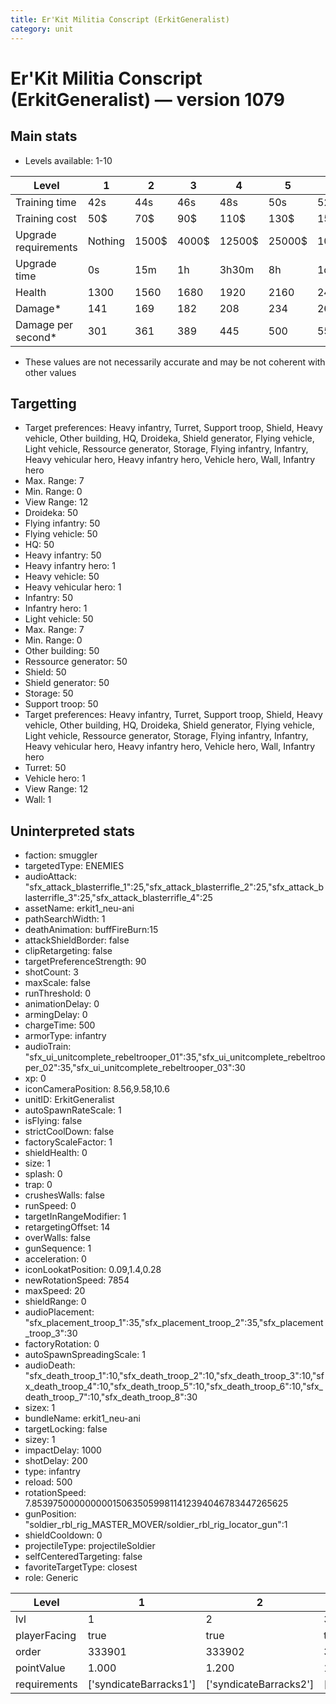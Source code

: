 ```yaml
---
title: Er'Kit Militia Conscript (ErkitGeneralist)
category: unit
---
```


# Er'Kit Militia Conscript (ErkitGeneralist) — version 1079

## Main stats

  * Levels available: 1-10

|Level               |1      |2    |3    |4     |5     |6      |7      |8      |9       |10      |
|--------------------|-------|-----|-----|------|------|-------|-------|-------|--------|--------|
|Training time       |42s    |44s  |46s  |48s   |50s   |52s    |54s    |56s    |58s     |1m      |
|Training cost       |50$    |70$  |90$  |110$  |130$  |150$   |170$   |190$   |210$    |230$    |
|Upgrade requirements|Nothing|1500$|4000$|12500$|25000$|100000$|160000$|320000$|1000000$|1750000$|
|Upgrade time        |0s     |15m  |1h   |3h30m |8h    |1d     |2d     |3d12h  |5d      |1w1d    |
|Health              |1300   |1560 |1680 |1920  |2160  |2400   |2640   |2880   |3120    |3600    |
|Damage*             |141    |169  |182  |208   |234   |260    |286    |312    |338     |390     |
|Damage per second*  |301    |361  |389  |445   |500   |556    |612    |667    |723     |834     |

* These values are not necessarily accurate and may be not coherent with other values

## Targetting

  * Target preferences: Heavy infantry, Turret, Support troop, Shield, Heavy vehicle, Other building, HQ, Droideka, Shield generator, Flying vehicle, Light vehicle, Ressource generator, Storage, Flying infantry, Infantry, Heavy vehicular hero, Heavy infantry hero, Vehicle hero, Wall, Infantry hero
  * Max. Range: 7
  * Min. Range: 0
  * View Range: 12
  * Droideka: 50
  * Flying infantry: 50
  * Flying vehicle: 50
  * HQ: 50
  * Heavy infantry: 50
  * Heavy infantry hero: 1
  * Heavy vehicle: 50
  * Heavy vehicular hero: 1
  * Infantry: 50
  * Infantry hero: 1
  * Light vehicle: 50
  * Max. Range: 7
  * Min. Range: 0
  * Other building: 50
  * Ressource generator: 50
  * Shield: 50
  * Shield generator: 50
  * Storage: 50
  * Support troop: 50
  * Target preferences: Heavy infantry, Turret, Support troop, Shield, Heavy vehicle, Other building, HQ, Droideka, Shield generator, Flying vehicle, Light vehicle, Ressource generator, Storage, Flying infantry, Infantry, Heavy vehicular hero, Heavy infantry hero, Vehicle hero, Wall, Infantry hero
  * Turret: 50
  * Vehicle hero: 1
  * View Range: 12
  * Wall: 1

## Uninterpreted stats

  * faction: smuggler
  * targetedType: ENEMIES
  * audioAttack: "sfx_attack_blasterrifle_1":25,"sfx_attack_blasterrifle_2":25,"sfx_attack_blasterrifle_3":25,"sfx_attack_blasterrifle_4":25
  * assetName: erkit1_neu-ani
  * pathSearchWidth: 1
  * deathAnimation: buffFireBurn:15
  * attackShieldBorder: false
  * clipRetargeting: false
  * targetPreferenceStrength: 90
  * shotCount: 3
  * maxScale: false
  * runThreshold: 0
  * animationDelay: 0
  * armingDelay: 0
  * chargeTime: 500
  * armorType: infantry
  * audioTrain: "sfx_ui_unitcomplete_rebeltrooper_01":35,"sfx_ui_unitcomplete_rebeltrooper_02":35,"sfx_ui_unitcomplete_rebeltrooper_03":30
  * xp: 0
  * iconCameraPosition: 8.56,9.58,10.6
  * unitID: ErkitGeneralist
  * autoSpawnRateScale: 1
  * isFlying: false
  * strictCoolDown: false
  * factoryScaleFactor: 1
  * shieldHealth: 0
  * size: 1
  * splash: 0
  * trap: 0
  * crushesWalls: false
  * runSpeed: 0
  * targetInRangeModifier: 1
  * retargetingOffset: 14
  * overWalls: false
  * gunSequence: 1
  * acceleration: 0
  * iconLookatPosition: 0.09,1.4,0.28
  * newRotationSpeed: 7854
  * maxSpeed: 20
  * shieldRange: 0
  * audioPlacement: "sfx_placement_troop_1":35,"sfx_placement_troop_2":35,"sfx_placement_troop_3":30
  * factoryRotation: 0
  * autoSpawnSpreadingScale: 1
  * audioDeath: "sfx_death_troop_1":10,"sfx_death_troop_2":10,"sfx_death_troop_3":10,"sfx_death_troop_4":10,"sfx_death_troop_5":10,"sfx_death_troop_6":10,"sfx_death_troop_7":10,"sfx_death_troop_8":30
  * sizex: 1
  * bundleName: erkit1_neu-ani
  * targetLocking: false
  * sizey: 1
  * impactDelay: 1000
  * shotDelay: 200
  * type: infantry
  * reload: 500
  * rotationSpeed: 7.8539750000000001506350599811412394046783447265625
  * gunPosition: "soldier_rbl_rig_MASTER_MOVER/soldier_rbl_rig_locator_gun":1
  * shieldCooldown: 0
  * projectileType: projectileSoldier
  * selfCenteredTargeting: false
  * favoriteTargetType: closest
  * role: Generic

|Level       |1                     |2                     |3                     |4                     |5                     |6                     |7                     |8                     |9                     |10                     |
|------------|----------------------|----------------------|----------------------|----------------------|----------------------|----------------------|----------------------|----------------------|----------------------|-----------------------|
|lvl         |1                     |2                     |3                     |4                     |5                     |6                     |7                     |8                     |9                     |10                     |
|playerFacing|true                  |true                  |true                  |true                  |true                  |true                  |true                  |true                  |false                 |false                  |
|order       |333901                |333902                |333903                |333904                |333905                |333906                |333907                |333908                |333909                |333910                 |
|pointValue  |1.000                 |1.200                 |1.400                 |1.600                 |1.800                 |2.000                 |2.200                 |2.400                 |2.600                 |3.000                  |
|requirements|['syndicateBarracks1']|['syndicateBarracks2']|['syndicateBarracks3']|['syndicateBarracks4']|['syndicateBarracks5']|['syndicateBarracks6']|['syndicateBarracks7']|['syndicateBarracks8']|['syndicateBarracks9']|['syndicateBarracks10']|

